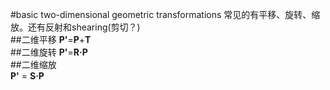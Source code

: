 #basic two-dimensional geometric transformations
常见的有平移、旋转、缩放。还有反射和shearing(剪切？)  
##二维平移
**P'**=**P**+**T**  
##二维旋转
**P'**=**R·P**  
##二维缩放  
**P'** = **S·P**  
